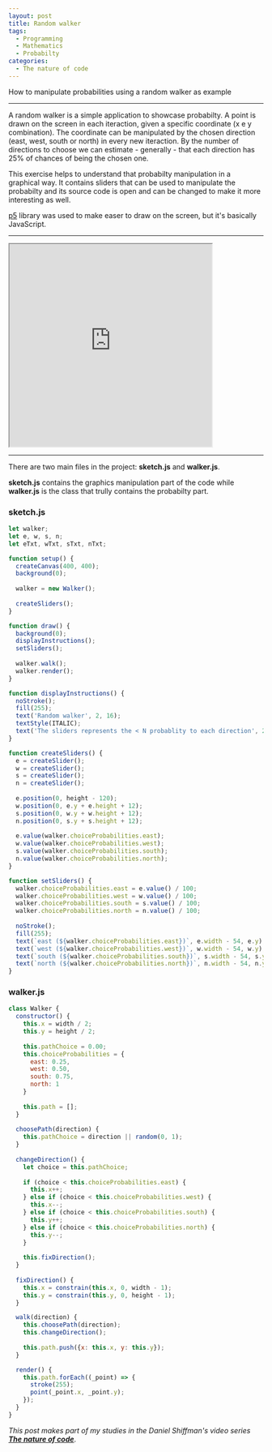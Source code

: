 ```yaml
---
layout: post
title: Random walker
tags:
  - Programming
  - Mathematics
  - Probabilty
categories:
  - The nature of code
---
```


How to manipulate probabilities using a random walker as example

---

A random walker is a simple application to showcase probabilty.
A point is drawn on the screen in each iteraction, given a specific coordinate (x e y combination).
The coordinate can be manipulated by the chosen direction (east, west, south or north) in every new iteraction.
By the number of directions to choose we can estimate - generally - that each direction has 25% of chances of being the chosen one.

This exercise helps to understand that probabilty manipulation in a graphical way.
It contains sliders that can be used to manipulate the probabilty and its source code is open and can be changed to make it more interesting as well.

[p5](https://p5js.org) library was used to make easer to draw on the screen, but it's basically JavaScript.

---

<iframe src="https://editor.p5js.org/eduardo.messias/embed/LW49RNzF3" width="400" height="400" scrolling="no"></iframe>

---

There are two main files in the project: **sketch.js** and **walker.js**.

**sketch.js** contains the graphics manipulation part of the code while **walker.js** is the class that trully contains the probabilty part.

### sketch.js

``` js
let walker;
let e, w, s, n;
let eTxt, wTxt, sTxt, nTxt;

function setup() {
  createCanvas(400, 400);
  background(0);
  
  walker = new Walker();
  
  createSliders();
}

function draw() {
  background(0);
  displayInstructions();
  setSliders();
  
  walker.walk();
  walker.render();
}

function displayInstructions() {
  noStroke();
  fill(255);
  text('Random walker', 2, 16);
  textStyle(ITALIC);
  text('The sliders represents the < N probablity to each direction', 2, 32);
}

function createSliders() {
  e = createSlider();
  w = createSlider();
  s = createSlider();
  n = createSlider();
  
  e.position(0, height - 120);
  w.position(0, e.y + e.height + 12);
  s.position(0, w.y + w.height + 12);
  n.position(0, s.y + s.height + 12);
  
  e.value(walker.choiceProbabilities.east);
  w.value(walker.choiceProbabilities.west);
  s.value(walker.choiceProbabilities.south);
  n.value(walker.choiceProbabilities.north);
}

function setSliders() {
  walker.choiceProbabilities.east = e.value() / 100;
  walker.choiceProbabilities.west = w.value() / 100;
  walker.choiceProbabilities.south = s.value() / 100;
  walker.choiceProbabilities.north = n.value() / 100;
  
  noStroke();
  fill(255);
  text(`east (${walker.choiceProbabilities.east})`, e.width - 54, e.y);
  text(`west (${walker.choiceProbabilities.west})`, w.width - 54, w.y);
  text(`south (${walker.choiceProbabilities.south})`, s.width - 54, s.y);
  text(`north (${walker.choiceProbabilities.north})`, n.width - 54, n.y);
}
```

### walker.js

``` js
class Walker {
  constructor() {
    this.x = width / 2;
    this.y = height / 2;
    
    this.pathChoice = 0.00;
    this.choiceProbabilities = {
      east: 0.25,
      west: 0.50,
      south: 0.75,
      north: 1
    }
    
    this.path = [];
  }
  
  choosePath(direction) {
    this.pathChoice = direction || random(0, 1);
  }
  
  changeDirection() {
    let choice = this.pathChoice;
    
    if (choice < this.choiceProbabilities.east) {
      this.x++;
    } else if (choice < this.choiceProbabilities.west) {
      this.x--;
    } else if (choice < this.choiceProbabilities.south) {
      this.y++;
    } else if (choice < this.choiceProbabilities.north) {
      this.y--;
    }
    
    this.fixDirection();
  }
  
  fixDirection() {
    this.x = constrain(this.x, 0, width - 1);
    this.y = constrain(this.y, 0, height - 1);
  }

  walk(direction) {
    this.choosePath(direction);
    this.changeDirection();
    
    this.path.push({x: this.x, y: this.y});
  }

  render() {
    this.path.forEach((_point) => {
      stroke(255);
      point(_point.x, _point.y);
    });
  }
}
```

*This post makes part of my studies in the Daniel Shiffman's video series [**The nature of code**](https://www.youtube.com/playlist?list=PLRqwX-V7Uu6aFlwukCmDf0-1-uSR7mklK)*.
